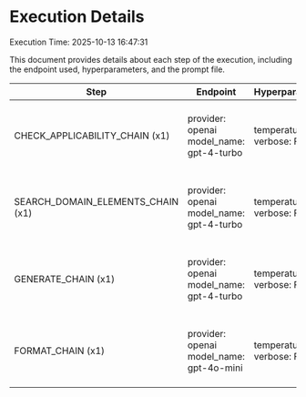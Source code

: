 # Execution Details

Execution Time: 2025-10-13 16:47:31

This document provides details about each step of the execution, including the endpoint used, hyperparameters, and the prompt file.

| Step | Endpoint | Hyperparameters | Prompt Files |
|------|----------|-----------------|--------------|
| CHECK_APPLICABILITY_CHAIN (x1) | provider: openai<br>model_name: gpt-4-turbo | temperature: 0.6<br>verbose: False | (system, check-applicability/gpt4/system-template-v2.txt)<br>(human, check-applicability/gpt4/user-template-v2.txt) |
| SEARCH_DOMAIN_ELEMENTS_CHAIN (x1) | provider: openai<br>model_name: gpt-4-turbo | temperature: 0.65<br>verbose: False | (system, search-domain-elements/gpt4/system-template-v2.txt)<br>(human, search-domain-elements/gpt4/user-template-v3-lowsigma.txt) |
| GENERATE_CHAIN (x1) | provider: openai<br>model_name: gpt-4-turbo | temperature: 0.7<br>verbose: False | (system, generate-requirements/gpt4/system-template-v2.txt)<br>(human, generate-requirements/gpt4/user-template-v2.txt) |
| FORMAT_CHAIN (x1) | provider: openai<br>model_name: gpt-4o-mini | temperature: 0.5<br>verbose: False | (system, format-json/gpt4/system-template-v2.txt)<br>(human, format-json/gpt4/user-template-v2.txt) |
